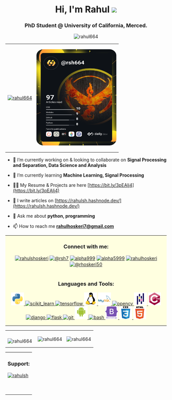 <!-- <h1 align="center"> Hi All 👋</h1> 

<!--
**Rahul664/Rahul664** is a ✨ _special_ ✨ repository because its `README.md` (this file) appears on your GitHub profile.-->

 
<h1 align="center">Hi, I'm Rahul <img src="https://raw.githubusercontent.com/MartinHeinz/MartinHeinz/master/wave.gif" width="30px"</h1>
<h3 align="center">PhD Student @ University of California, Merced.</h3>

<p align="center"> <img src="https://komarev.com/ghpvc/?username=rahul664&label=Profile%20views&color=0e75b6&style=flat" alt="rahul664" /> </p>
<table>
<tbody>
  
<tr>
<td><p align="center"> <a href="https://github.com/ryo-ma/github-profile-trophy"><img src="https://github-profile-trophy.vercel.app/?username=rahul664" alt="rahul664" /></a> </p></td>
<td><p align="right"><a href="https://app.daily.dev/rsh664"><img src="https://github.com/Rahul664/Rahul664/blob/main/devcard.svg" width="250" height="300" alt="Rahul's Dev Card"/></a></p></td>
</tr>
  
</tbody>
</table>



- 🔭 I’m currently working on & looking to collaborate on **Signal Processing and Separation, Data Science and Analysis**

- 🌱 I’m currently learning **Machine Learning, Signal Processing**

- 👨‍💻 My Resume & Projects are here [https://bit.ly/3pEAlj4](https://bit.ly/3pEAlj4)

- 📝 I write articles on [https://rahulsh.hashnode.dev/](https://rahulsh.hashnode.dev/)

- 💬 Ask me about **python, programming**

- 📫 How to reach me **rahulhoskeri7@gmail.com**



<table align='center' style="background-color:#FFFFE0;">
<tbody>
  
<tr>
<td><h3 align="center">Connect with me:</h3>
<p align="center">
<a href="https://linkedin.com/in/rahulshoskeri" target="blank"><img align="center" src="https://raw.githubusercontent.com/rahuldkjain/github-profile-readme-generator/master/src/images/icons/Social/linked-in-alt.svg" alt="rahulshoskeri" height="30" width="40" /></a>
<a href="https://hashnode.com/@rsh7" target="blank"><img align="center" src="https://raw.githubusercontent.com/rahuldkjain/github-profile-readme-generator/master/src/images/icons/Social/hashnode.svg" alt="@rsh7" height="30" width="40" /></a>
<a href="https://www.codechef.com/users/alpha999" target="blank"><img align="center" src="https://cdn.jsdelivr.net/npm/simple-icons@3.1.0/icons/codechef.svg" alt="alpha999" height="30" width="40" /></a>
<a href="https://www.hackerrank.com/alpha5999" target="blank"><img align="center" src="https://raw.githubusercontent.com/rahuldkjain/github-profile-readme-generator/master/src/images/icons/Social/hackerrank.svg" alt="alpha5999" height="30" width="40" /></a>
<a href="https://www.leetcode.com/rahulhoskeri" target="blank"><img align="center" src="https://raw.githubusercontent.com/rahuldkjain/github-profile-readme-generator/master/src/images/icons/Social/leet-code.svg" alt="rahulhoskeri" height="30" width="40" /></a>
<a href="https://www.hackerearth.com/@rhoskeri50" target="blank"><img align="center" src="https://raw.githubusercontent.com/rahuldkjain/github-profile-readme-generator/master/src/images/icons/Social/hackerearth.svg" alt="@rhoskeri50" height="30" width="40" /></a>
</p></td> 
</tr>
  
<tr>
<td><h3 align="center">Languages and Tools:</h3>
 <p align="center">
 <a href="https://www.python.org" target="_blank" rel="noreferrer"> <img src="https://raw.githubusercontent.com/devicons/devicon/master/icons/python/python-original.svg" alt="python" width="40" height="40"/> </a> <a href="https://scikit-learn.org/" target="_blank" rel="noreferrer"> <img src="https://upload.wikimedia.org/wikipedia/commons/0/05/Scikit_learn_logo_small.svg" alt="scikit_learn" width="40" height="40"/> </a> <a href="https://www.tensorflow.org" target="_blank" rel="noreferrer"> <img src="https://www.vectorlogo.zone/logos/tensorflow/tensorflow-icon.svg" alt="tensorflow" width="40" height="40"/> </a>
  <a href="https://www.linux.org/" target="_blank" rel="noreferrer"> <img src="https://raw.githubusercontent.com/devicons/devicon/master/icons/linux/linux-original.svg" alt="linux" width="40" height="40"/> </a> <a href="https://www.mysql.com/" target="_blank" rel="noreferrer"> <img src="https://raw.githubusercontent.com/devicons/devicon/master/icons/mysql/mysql-original-wordmark.svg" alt="mysql" width="40" height="40"/> </a> <a href="https://opencv.org/" target="_blank" rel="noreferrer"> <img src="https://www.vectorlogo.zone/logos/opencv/opencv-icon.svg" alt="opencv" width="40" height="40"/> </a> <a href="https://pandas.pydata.org/" target="_blank" rel="noreferrer"> <img src="https://raw.githubusercontent.com/devicons/devicon/2ae2a900d2f041da66e950e4d48052658d850630/icons/pandas/pandas-original.svg" alt="pandas" width="40" height="40"/> </a>
  <a href="https://www.w3schools.com/cpp/" target="_blank" rel="noreferrer"> <img src="https://raw.githubusercontent.com/devicons/devicon/master/icons/cplusplus/cplusplus-original.svg" alt="cplusplus" width="40" height="40"/> </a>
  <a href="https://www.djangoproject.com/" target="_blank" rel="noreferrer"> <img src="https://www.vectorlogo.zone/logos/djangoproject/djangoproject-icon.svg" alt="django" width="40" height="40"/> </a> <a href="https://flask.palletsprojects.com/" target="_blank" rel="noreferrer"> <img src="https://www.vectorlogo.zone/logos/pocoo_flask/pocoo_flask-icon.svg" alt="flask" width="40" height="40"/> </a> <a href="https://git-scm.com/" target="_blank" rel="noreferrer"> <img src="https://www.vectorlogo.zone/logos/git-scm/git-scm-icon.svg" alt="git" width="40" height="40"/> </a>
  <a href="https://developer.android.com" target="_blank" rel="noreferrer"> <img src="https://raw.githubusercontent.com/devicons/devicon/master/icons/android/android-original-wordmark.svg" alt="android" width="40" height="40"/> </a>
 <a href="https://www.gnu.org/software/bash/" target="_blank" rel="noreferrer"> <img src="https://www.vectorlogo.zone/logos/gnu_bash/gnu_bash-icon.svg" alt="bash" width="40" height="40"/> </a> 
 <a href="https://getbootstrap.com" target="_blank" rel="noreferrer"> <img src="https://raw.githubusercontent.com/devicons/devicon/master/icons/bootstrap/bootstrap-plain-wordmark.svg" alt="bootstrap" width="40" height="40"/> </a> 
 <a href="https://www.w3schools.com/css/" target="_blank" rel="noreferrer"> <img src="https://raw.githubusercontent.com/devicons/devicon/master/icons/css3/css3-original-wordmark.svg" alt="css3" width="40" height="40"/> </a>  <a href="https://www.w3.org/html/" target="_blank" rel="noreferrer"> <img src="https://raw.githubusercontent.com/devicons/devicon/master/icons/html5/html5-original-wordmark.svg" alt="html5" width="40" height="40"/> </a>  </p></td>
</tr>
  
</tbody>
</table>





<table>
<tbody>
<tr>
<td><p><img align="left" src="https://github-readme-stats.vercel.app/api/top-langs?username=rahul664&show_icons=true&locale=en&layout=compact" alt="rahul664" /></p></td>
<td><p>&nbsp;<img align="center" src="https://github-readme-stats.vercel.app/api?username=rahul664&show_icons=true&locale=en" alt="rahul664" /></p></td>
<td><p><img align="center" src="https://github-readme-streak-stats.herokuapp.com/?user=rahul664&" alt="rahul664" /></p></td>
</tr>
</tbody>
</table>

<table  align='center'>
<tbody>
<tr>
<td><h3 align="center">Support:</h3>
<p><a href="https://www.buymeacoffee.com/rahulsh"> <img align="center" src="https://cdn.buymeacoffee.com/buttons/v2/default-yellow.png" height="45" width="150" alt="rahulsh" /></a></p><br><br></td>
</tr>
</tbody>
</table>

